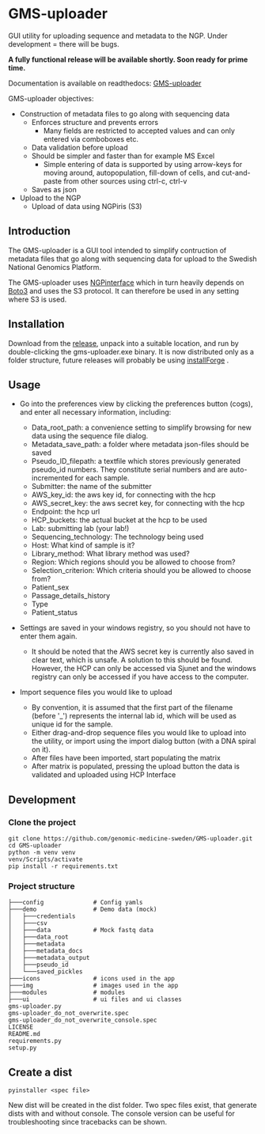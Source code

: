 # GMS-uploader
GUI utility for uploading sequence and metadata to the NGP. Under development = there will be bugs.


**A fully functional release will be available shortly. Soon ready for prime time.**

Documentation is available on readthedocs: [GMS-uploader](https://gms-uploader.readthedocs.io/en/latest/)

GMS-uploader objectives:
* Construction of metadata files to go along with sequencing data
  * Enforces structure and prevents errors
    * Many fields are restricted to accepted values and can only entered via comboboxes etc.
  * Data validation before upload
  * Should be simpler and faster than for example MS Excel
    * Simple entering of data is supported by using arrow-keys for moving around, autopopulation, fill-down of cells, and cut-and-paste from other sources using ctrl-c, ctrl-v 
  * Saves as json
* Upload to the NGP
  * Upload of data using NGPiris (S3)

## Introduction

The GMS-uploader is a GUI tool intended to simplify contruction of metadata files that go along with sequencing data for upload to the Swedish National Genomics Platform.

The GMS-uploader uses [NGPinterface](https://github.com/genomic-medicine-sweden/NGPIris) which in turn heavily depends on [Boto3](https://boto3.amazonaws.com/v1/documentation/api/latest/reference/services/s3.html) and uses the S3 protocol. It can therefore be used in any setting where S3 is used.   

## Installation

Download from the [release](https://github.com/genomic-medicine-sweden/GMS-uploader/releases), unpack into a suitable location, and run by double-clicking the gms-uploader.exe binary. It is now distributed only as a folder structure, future releases will probably be using [installForge](https://installforge.net/) .

## Usage

* Go into the preferences view by clicking the preferences button (cogs), and enter all necessary information, including:
  * Data_root_path: a convenience setting to simplify browsing for new data using the sequence file dialog.
  * Metadata_save_path: a folder where metadata json-files should be saved
  * Pseudo_ID_filepath: a textfile which stores previously generated pseudo_id numbers. They constitute serial numbers and are auto-incremented for each sample.
  * Submitter: the name of the submitter
  * AWS_key_id: the aws key id, for connecting with the hcp
  * AWS_secret_key: the aws secret key, for connecting with the hcp
  * Endpoint: the hcp url
  * HCP_buckets: the actual bucket at the hcp to be used
  * Lab: submitting lab (your lab!)
  * Sequencing_technology: The technology being used
  * Host: What kind of sample is it?
  * Library_method: What library method was used?
  * Region: Which regions should you be allowed to choose from?
  * Selection_criterion: Which criteria should you be allowed to choose from?
  * Patient_sex
  * Passage_details_history 
  * Type
  * Patient_status

* Settings are saved in your windows registry, so you should not have to enter them again.
  * It should be noted that the AWS secret key is currently also saved in clear text, which is unsafe. A solution to this should be found. However, the HCP can only be accessed via Sjunet and the windows registry can only be accessed if you have access to the computer.   

* Import sequence files you would like to upload
  * By convention, it is assumed that the first part of the filename (before '_') represents the internal lab id, which will be used as unique id for the sample.
  * Either drag-and-drop sequence files you would like to upload into the utility, or import using the import dialog button (with a DNA spiral on it).
  * After files have been imported, start populating the matrix
  * After matrix is populated, pressing the upload button the data is validated and uploaded using HCP Interface

## Development

### Clone the project

``` 
git clone https://github.com/genomic-medicine-sweden/GMS-uploader.git
cd GMS-uploader
python -m venv venv
venv/Scripts/activate
pip install -r requirements.txt
```

### Project structure
```
├───config              # Config yamls
├───demo                # Demo data (mock)
│   ├───credentials
│   ├───csv
│   ├───data            # Mock fastq data
│   ├───data_root
│   ├───metadata
│   ├───metadata_docs
│   ├───metadata_output
│   ├───pseudo_id
│   └───saved_pickles
├───icons               # icons used in the app 
├───img                 # images used in the app 
├───modules             # modules
├───ui                  # ui files and ui classes
gms-uploader.py
gms-uploader_do_not_overwrite.spec
gms-uploader_do_not_overwrite_console.spec
LICENSE
README.md
requirements.py
setup.py
```

## Create a dist

``` 
pyinstaller <spec file>
```

New dist will be created in the dist folder. Two spec files exist, that generate dists with and without console. The console version can be useful for troubleshooting since tracebacks can be shown.